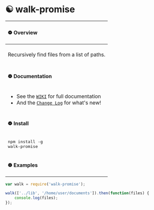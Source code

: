 # ☯ walk-promise
| <h4>❁ Overview</h4> |
| :--- |
| <br>Recursively find files from a list of paths.<br><br> |
| <h4>❁ Documentation</h4> |
| <ul><li>See the [`WIKI`](https://github.com/bhoriuchi/walk-promise/wiki) for full documentation</li><li>And the [`Change Log`](https://github.com/bhoriuchi/walk-promise/wiki/Change-Log) for what's new!</li></ul> |
| <h4>❁ Install</h4> |
| <pre>npm install -g walk-promise</pre> |
| <h4>❁ Examples</h4> |
```js
var walk = require('walk-promise');

walk(['../lib', '/home/user/documents']).then(function(files) {
	console.log(files);
});
```